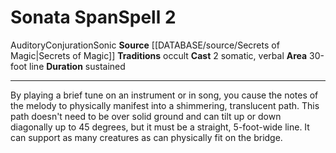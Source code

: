 ﻿---
actions: '[two-actions]'
area: 30-foot line
bloodline: null
component:
- Somatic
- Verbal
cost: null
deity: null
domain: null
duration: sustained
element: null
heighten: null
heighten_level: '2'
id: '998'
lesson: null
level: '2'
mystery: null
name: Sonata Span
patron_theme: null
range: null
rarity: Common
requirement: null
rus_type_level: null
saving_throw: null
school: Conjuration
source: '[[DATABASE/source/Secrets of Magic|Secrets of Magic]]'
target: null
tradition:
- Occult
trait:
- '[[DATABASE/trait/Auditory|Auditory]]'
- '[[DATABASE/trait/Conjuration|Conjuration]]'
- '[[DATABASE/trait/Sonic|Sonic]]'
trigger: null
type: Spell

---
# Sonata Span<span class="item-type">Spell 2</span>

<span class="item-trait">Auditory</span><span class="item-trait">Conjuration</span><span class="item-trait">Sonic</span>
**Source** [[DATABASE/source/Secrets of Magic|Secrets of Magic]] 
**Traditions** occult
**Cast** <span class="action-icon">2</span> somatic, verbal
**Area** 30-foot line
**Duration** sustained

---
By playing a brief tune on an instrument or in song, you cause the notes of the melody to physically manifest into a shimmering, translucent path. This path doesn't need to be over solid ground and can tilt up or down diagonally up to 45 degrees, but it must be a straight, 5-foot-wide line. It can support as many creatures as can physically fit on the bridge.